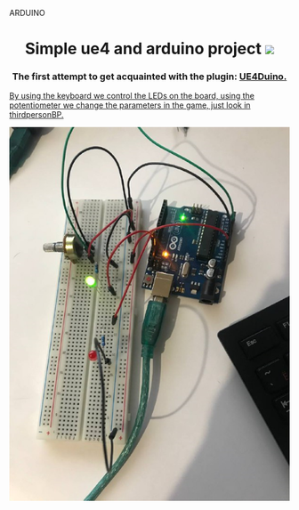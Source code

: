 ARDUINO
<h1 align="center"> Simple ue4 and arduino project <img src="https://github.com/blackcater/blackcater/raw/main/images/Hi.gif" height="32"/></h1>
<h3 align="center">The first attempt to get acquainted with the plugin: <a href="https://github.com/RVillani/UE4Duino" target="_blank"> UE4Duino.</h3>

By using the keyboard we control the LEDs on the board, using the potentiometer we change the parameters in the game, just look in thirdpersonBP.

![Schema](https://github.com/iceman2146/ARDUINO/blob/main/1441897d-7b75-49e3-a562-0f114c0c3f6b.png)
